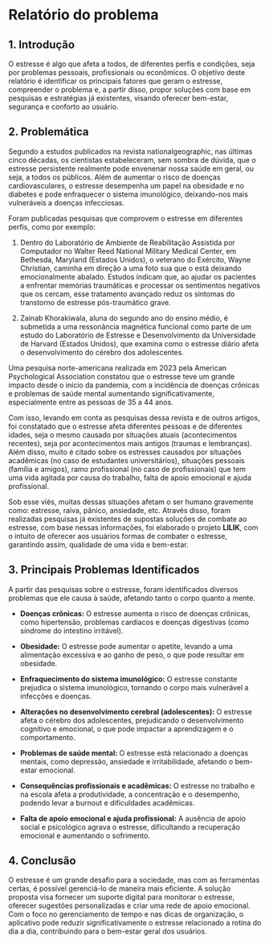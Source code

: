 # Relatório do problema

## 1. Introdução 

  O estresse é algo que afeta a todos, de diferentes perfis e condições, seja por problemas pessoais, profissionais ou econômicos. O objetivo deste relatório é identificar os principais fatores que geram o estresse, compreender o problema e, a partir disso, propor soluções com base em pesquisas e estratégias já existentes, visando oferecer bem-estar, segurança e conforto ao usuário.

## 2. Problemática 

  Segundo a estudos publicados na revista nationalgeographic, nas
últimas cinco décadas, os cientistas estabeleceram, sem sombra de dúvida, que
o estresse persistente realmente pode envenenar nossa saúde em geral, ou
seja, a todos os públicos. Além de aumentar o risco de doenças
cardiovasculares, o estresse desempenha um papel na obesidade e
no diabetes e pode enfraquecer o sistema imunológico, deixando-nos mais
vulneráveis a doenças infecciosas.

Foram publicadas pesquisas que comprovem o estresse em diferentes
perfis, como por exemplo: 

1. Dentro do Laboratório de Ambiente de Reabilitação Assistida por
Computador no Walter Reed National Military Medical Center, em
Bethesda, Maryland (Estados Unidos), o veterano do Exército, Wayne
Christian, caminha em direção a uma foto sua que o está deixando
emocionalmente abalado. Estudos indicam que, ao ajudar os pacientes a
enfrentar memórias traumáticas e processar os sentimentos negativos
que os cercam, esse tratamento avançado reduz os sintomas do
transtorno de estresse pós-traumático grave.

2. Zainab Khorakiwala, aluna do segundo ano do ensino médio, é submetida
a uma ressonância magnética funcional como parte de um estudo do
Laboratório de Estresse e Desenvolvimento da Universidade de Harvard
(Estados Unidos), que examina como o estresse diário afeta o
desenvolvimento do cérebro dos adolescentes.

Uma pesquisa norte-americana realizada em 2023 pela American
Psychological Association constatou que o estresse teve um grande impacto
desde o início da pandemia, com a incidência de doenças crônicas e problemas
de saúde mental aumentando significativamente, especialmente entre as
pessoas de 35 a 44 anos.

Com isso, levando em conta as pesquisas dessa revista e de outros
artigos, foi constatado que o estresse afeta diferentes pessoas e de diferentes
idades, seja o mesmo causado por situações atuais (acontecimentos recentes),
seja por acontecimentos mais antigos (traumas e lembranças). Além disso, muito
é citado sobre os estresses causados por situações acadêmicas (no caso de
estudantes universitários), situações pessoais (família e amigos), ramo
profissional (no caso de profissionais) que tem uma vida agitada por causa do
trabalho, falta de apoio emocional e ajuda profissional.

Sob esse viés, muitas dessas situações afetam o ser humano gravemente
como: estresse, raiva, pânico, ansiedade, etc. Através disso, foram realizadas
pesquisas já existentes de supostas soluções de combate ao estresse, com base
nessas informações, foi elaborado o projeto **LILIK**, com o intuito de oferecer aos
usuários formas de combater o estresse, garantindo assim, qualidade de uma
vida e bem-estar.

## 3. Principais Problemas Identificados 

A partir das pesquisas sobre o estresse, foram identificados diversos problemas que ele causa à saúde, afetando tanto o corpo quanto a mente.

- **Doenças crônicas:** O estresse aumenta o risco de doenças crônicas, como hipertensão, problemas cardíacos e doenças digestivas (como síndrome do intestino irritável).

- **Obesidade:** O estresse pode aumentar o apetite, levando a uma alimentação excessiva e ao ganho de peso, o que pode resultar em obesidade.

- **Enfraquecimento do sistema imunológico:** O estresse constante prejudica o sistema imunológico, tornando o corpo mais vulnerável a infecções e doenças.
  
- **Alterações no desenvolvimento cerebral (adolescentes):** O estresse afeta o cérebro dos adolescentes, prejudicando o desenvolvimento cognitivo e emocional, o que pode impactar a aprendizagem e o comportamento.

- **Problemas de saúde mental:** O estresse está relacionado a doenças mentais, como depressão, ansiedade e irritabilidade, afetando o bem-estar emocional.

- **Consequências profissionais e acadêmicas:** O estresse no trabalho e na escola afeta a produtividade, a concentração e o desempenho, podendo levar a burnout e dificuldades acadêmicas.

- **Falta de apoio emocional e ajuda profissional:** A ausência de apoio social e psicológico agrava o estresse, dificultando a recuperação emocional e aumentando o sofrimento.

## 4. Conclusão
O estresse é um grande desafio para a sociedade, mas com as ferramentas certas, é possível gerenciá-lo de maneira mais eficiente. A solução proposta visa fornecer um suporte digital para monitorar o estresse, oferecer sugestões personalizadas e criar uma rede de apoio emocional. Com o foco no gerenciamento de tempo e nas dicas de organização, o aplicativo pode reduzir significativamente o estresse relacionado a rotina do dia a dia, contribuindo para o bem-estar geral dos usuários.

